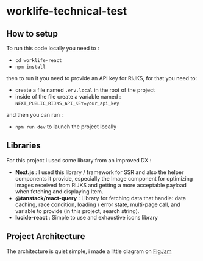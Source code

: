 # worklife-technical-test

## How to setup

To run this code locally you need to :

- `cd worklife-react`
- `npm install`

then to run it you need to provide an API key for RIJKS, for that you need to:

- create a file named `.env.local` in the root of the project
- inside of the file create a variable named :
  `NEXT_PUBLIC_RIJKS_API_KEY=your_api_key`

and then you can run :

- `npm run dev` to launch the project locally

## Libraries

For this project i used some library from an improved DX :

- **Next.js** : I used this library / framework for SSR and also the helper components it provide, especially the Image component for optimizing images received from RIJKS and getting a more acceptable payload when fetching and displaying Item.
- **@tanstack/react-query** : Library for fetching data that handle: data caching, race condition, loading / error state, multi-page call, and variable to provide (in this project, search string).
- **lucide-react** : Simple to use and exhaustive icons library

## Project Architecture

The architecture is quiet simple, i made a little diagram on [FigJam](https://external.ink?to=/www.figma.com/board/RSTIbvTvvSKMz7wXkCdgML/worlike-project-architecture?node-id=0-1&t=UlE8AT1MltRUxmam-1)
